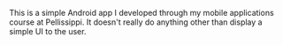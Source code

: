 This is a simple Android app I developed through my mobile applications course at Pellissippi. It doesn't really do anything other than display a simple UI to the user.